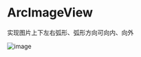 # ArcImageView
实现图片上下左右弧形、弧形方向可向内、向外

![image](https://github.com/67706724/ArcImageView/app/readme/Screenshot_1542960323.png)
